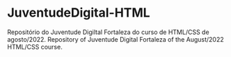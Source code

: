 # JuventudeDigital-HTML
Repositório do Juventude Digiltal Fortaleza do curso de HTML/CSS de agosto/2022. 
Repository of Juventude Digital Fortaleza of the August/2022 HTML/CSS course.
